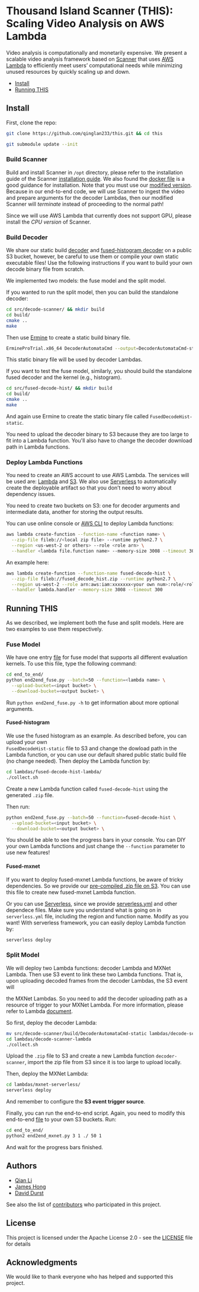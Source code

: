 # Thousand Island Scanner (THIS): Scaling Video Analysis on AWS Lambda

Video analysis is computationally and monetarily expensive. 
We present a scalable video analysis framework based on 
[Scanner](https://github.com/scanner-research/scanner) that uses 
[AWS Lambda](https://aws.amazon.com/lambda/) 
to efficiently meet users’ computational needs while minimizing
unused resources by quickly scaling up and down.

* [Install](https://github.com/qinglan233/this#install)
* [Running THIS](https://github.com/qinglan233/this#running-this)


## Install
First, clone the repo:
```bash
git clone https://github.com/qinglan233/this.git && cd this 

git submodule update --init
```


### Build Scanner
Build and install Scanner in `/opt` directory, please refer to the installation guide
of the Scanner [installation guide](https://github.com/scanner-research/scanner#install). 
We also found the [docker file](https://github.com/scanner-research/scanner-docker) is a good guidance for installation.
Note that you must use our [modified version](https://github.com/qinglan233/scanner/tree/273289965f1e173142def6e95b2c771a4d7b3cf7). Because in our end-to-end code, we will use Scanner to ingest the video and prepare arguments for the decoder Lambdas, then our modified Scanner will *terminate* instead of proceeding to the normal path!

Since we will use AWS Lambda that currently does not support GPU, 
please install the *CPU version* of Scanner. 

### Build Decoder
We share our static build [decoder](https://s3-us-west-2.amazonaws.com/mxnet-params/DecoderAutomataCmd-static) and [fused-histogram decoder](https://s3-us-west-2.amazonaws.com/mxnet-params/FusedDecodeHist-static) on a public S3 bucket, however, be careful to use them or compile your own static executable files! Use the following instructions if you want to build your own decode binary file from scratch.

We implemented two models: the fuse model and the split model. 

If you wanted to run the split model, then you can build the standalone decoder:
```bash
cd src/decode-scanner/ && mkdir build
cd build/
cmake ..
make
```
Then use [Ermine](http://www.magicermine.com/) to create a static build binary file.
```bash
ErmineProTrial.x86_64 DecoderAutomataCmd --output=DecoderAutomataCmd-static
```
This static binary file will be used by decoder Lambdas.

If you want to test the fuse model, similarly, you should build the standalone fused decoder and the kernel (e.g., histogram).
```bash
cd src/fused-decode-hist/ && mkdir build
cd build/
cmake ..
make
```
And again use Ermine to create the static binary file called 
`FusedDecodeHist-static`.

You need to upload the decoder binary to S3 because they are too large to fit into a Lambda function. You'll also have to change the decoder download path in Lambda functions. 

### Deploy Lambda Functions

You need to create an AWS account to use AWS Lambda. The services will be used are: [Lambda](https://aws.amazon.com/lambda/) and [S3](https://aws.amazon.com/s3/). 
We also use [Serverless](https://serverless.com/) to automatically create the deployable artifact so that you don’t need to worry about dependency issues.

You need to create two buckets on S3: one for decoder arguments and intermediate data, another for storing the output results.

You can use online console or [AWS CLI](https://aws.amazon.com/cli/) to deploy Lambda functions:
```bash
aws lambda create-function --function-name <function name> \
  --zip-file fileb://<local zip file> --runtime python2.7 \
  --region <us-west-2 or others> --role <role arn> \
  --handler <lambda file.function name> --memory-size 3008 --timeout 300
```

An example here:
```bash
aws lambda create-function --function-name fused-decode-hist \
  --zip-file fileb://fused_decode_hist.zip --runtime python2.7 \
  --region us-west-2 --role arn:aws:iam:xxxxxxx<your own num>:role/<rolename> \
  --handler lambda.handler --memory-size 3008 --timeout 300
```


## Running THIS
As we described, we implement both the fuse and split models. Here are two examples to use them respectively.

### Fuse Model
We have one entry [file](end_to_end/end2end_fuse.py) for fuse model that supports all different evaluation kernels. To use this file, type the following command:
```bash
cd end_to_end/
python end2end_fuse.py --batch=50 --function=<lambda name> \
  --upload-bucket=<input bucket> \
  --download-bucket=<output bucket> \
```
Run `python end2end_fuse.py -h` to get information about more optional arguments.

#### Fused-histogram
We use the fused histogram as an example. As described before, you can upload your own  
`FusedDecodeHist-static` file to S3 and change the dowload path in the Lambda function, or you can use our default shared public static build file (no change needed). Then deploy the Lambda function by:
```bash
cd lambdas/fused-decode-hist-lambda/
./collect.sh
```

Create a new Lambda function called `fused-decode-hist` using the generated `.zip` file.

Then run:
```bash
python end2end_fuse.py --batch=50 --function=fused-decode-hist \
  --upload-bucket=<input bucket> \
  --download-bucket=<output bucket> \
```

You should be able to see the progress bars in your console. You can DIY your own Lambda functions and just change the `--function` parameter to use new features!

#### Fused-mxnet
If you want to deploy fused-mxnet Lambda functions, be aware of tricky dependencies. So we provide our [pre-compiled .zip file on S3](https://s3-us-west-2.amazonaws.com/mxnet-params/fused_decode_mxnet.zip). You can use this file to create new fused-mxnet Lambda function.

Or you can use [Serverless](https://serverless.com/), since we provide [serverless.yml](lambdas/fused-decode-mxnet-lambda/serverless.yml) and other dependece files. Make sure you understand what is going on in `serverless.yml` file, including the region and function name. Modify as you want! With serverless framework, you can easily deploy Lambda function by:
```bash
serverless deploy
```

### Split Model
We will deploy two Lambda functions: decoder Lambda and MXNet Lambda. Then use S3 event to link these two Lambda functions. That is, upon uploading decoded frames from the decoder Lambdas, the S3 event will 

the MXNet Lambdas.
So you need to add the decoder uploading path as a resource of trigger to your MXNet Lambda. For more information, please refer to Lambda [document](http://docs.aws.amazon.com/lambda/latest/dg/with-s3.html).

So first, deploy the decoder Lambda:
```bash
mv src/decode-scanner/build/DecoderAutomataCmd-static lambdas/decode-scanner-lambda
cd lambdas/decode-scanner-lambda
./collect.sh
```
Upload the `.zip` file to S3 and create a new Lambda function `decoder-scanner`, import the zip file from S3 since it is too large to upload locally.

Then, deploy the MXNet Lambda:
```bash
cd lambdas/mxnet-serverless/
serverless deploy
```
And remember to configure the **S3 event trigger source**.

Finally, you can run the end-to-end script. Again, you need to modify this 
end-to-end [file](end_to_end/end2end_mxnet.py) to your own S3 buckets. Run:
```bash
cd end_to_end/
python2 end2end_mxnet.py 3 1 ./ 50 1
```
And wait for the progress bars finished.

## Authors

* [Qian Li](https://github.com/qinglan233)
* [James Hong](https://github.com/jhong93)
* [David Durst](https://github.com/David-Durst)

See also the list of [contributors](https://github.com/qinglan233/this/contributors) who participated in this project.


## License

This project is licensed under the Apache License 2.0 - see the 
[LICENSE](LICENSE) file for details

## Acknowledgments

We would like to thank everyone who has helped and supported this project.
